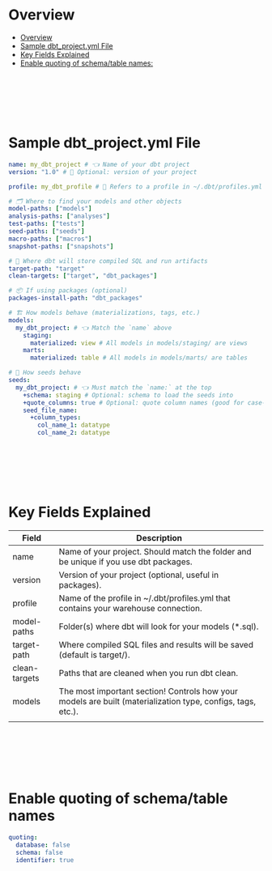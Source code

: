 # Overview

- [Overview](#overview)
- [Sample dbt_project.yml File](#sample-dbt_projectyml-file)
- [Key Fields Explained](#key-fields-explained)
- [Enable quoting of schema/table names:](#enable-quoting-of-schematable-names)

&nbsp;

&nbsp;

&nbsp;

# Sample dbt_project.yml File

```yml
name: my_dbt_project # 👈 Name of your dbt project
version: "1.0" # 🔖 Optional: version of your project

profile: my_dbt_profile # 🔐 Refers to a profile in ~/.dbt/profiles.yml

# 🗂️ Where to find your models and other objects
model-paths: ["models"]
analysis-paths: ["analyses"]
test-paths: ["tests"]
seed-paths: ["seeds"]
macro-paths: ["macros"]
snapshot-paths: ["snapshots"]

# 📁 Where dbt will store compiled SQL and run artifacts
target-path: "target"
clean-targets: ["target", "dbt_packages"]

# 📦 If using packages (optional)
packages-install-path: "dbt_packages"

# 🏗️ How models behave (materializations, tags, etc.)
models:
  my_dbt_project: # 👈 Match the `name` above
    staging:
      materialized: view # All models in models/staging/ are views
    marts:
      materialized: table # All models in models/marts/ are tables

# 🌱 How seeds behave
seeds:
  my_dbt_project: # 👈 Must match the `name:` at the top
    +schema: staging # Optional: schema to load the seeds into
    +quote_columns: true # Optional: quote column names (good for case-sensitive warehouses)
    seed_file_name:
      +column_types:
        col_name_1: datatype
        col_name_2: datatype
```

&nbsp;

&nbsp;

&nbsp;

# Key Fields Explained

| Field         | Description                                                                                                 |
| ------------- | ----------------------------------------------------------------------------------------------------------- |
| name          | Name of your project. Should match the folder and be unique if you use dbt packages.                        |
| version       | Version of your project (optional, useful in packages).                                                     |
| profile       | Name of the profile in ~/.dbt/profiles.yml that contains your warehouse connection.                         |
| model-paths   | Folder(s) where dbt will look for your models (\*.sql).                                                     |
| target-path   | Where compiled SQL files and results will be saved (default is target/).                                    |
| clean-targets | Paths that are cleaned when you run dbt clean.                                                              |
| models        | The most important section! Controls how your models are built (materialization type, configs, tags, etc.). |
|               |                                                                                                             |

&nbsp;

&nbsp;

&nbsp;

# Enable quoting of schema/table names

```yaml
quoting:
  database: false
  schema: false
  identifier: true
```

&nbsp;

&nbsp;

&nbsp;
